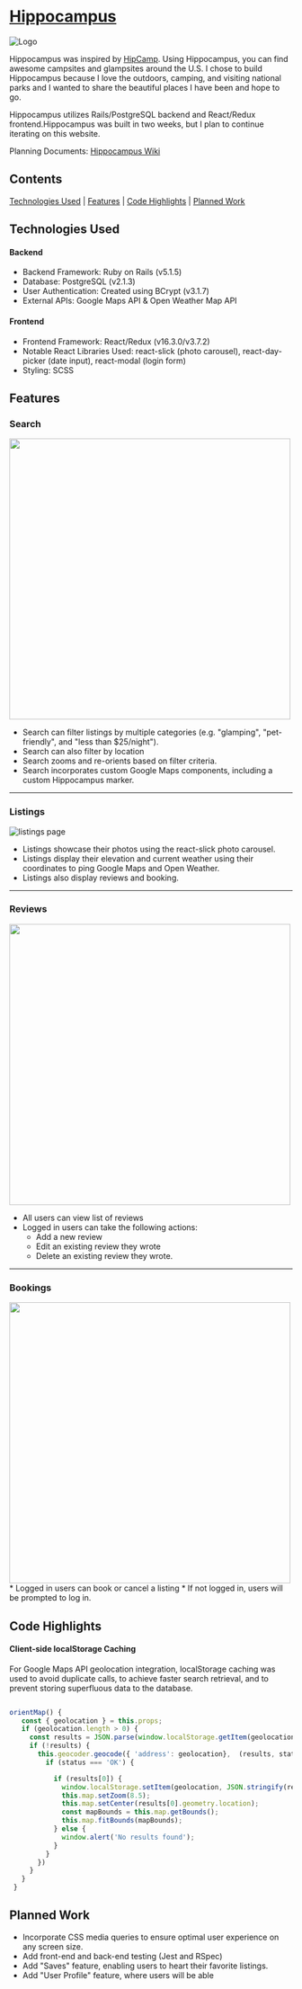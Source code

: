 
# [Hippocampus](https://camp-hippocampus.herokuapp.com/)
![Logo](https://res.cloudinary.com/deor0br3s/image/upload/v1523651286/HippocampusPNG.png)

Hippocampus was inspired by [HipCamp](https://www.hipcamp.com/). Using Hippocampus, you can find awesome campsites and glampsites around the U.S. I chose to build Hippocampus because I love the outdoors, camping, and visiting national parks and I wanted to share the beautiful places I have been and hope to go.

Hippocampus utilizes Rails/PostgreSQL backend and React/Redux frontend.Hippocampus was built in two weeks, but I plan to continue iterating on this website.


Planning Documents: [Hippocampus Wiki](https://github.com/youknowhu/Hippocampus/wiki)

## Contents
[Technologies Used](#technologies-used) | [Features](#features) |  [Code Highlights](#code-highlights) | [Planned Work](#planned-work)

## Technologies Used
#### Backend
* Backend Framework: Ruby on Rails (v5.1.5)
* Database: PostgreSQL (v2.1.3)
* User Authentication: Created using BCrypt (v3.1.7)
* External APIs: Google Maps API & Open Weather Map API

#### Frontend
* Frontend Framework: React/Redux (v16.3.0/v3.7.2)
* Notable React Libraries Used: react-slick (photo carousel), react-day-picker (date input), react-modal (login form)
* Styling: SCSS

## Features

### Search
<img src="https://media.giphy.com/media/1NXIaff5vLeYSdADIW/giphy.gif" width="500">

* Search can filter listings by multiple categories (e.g. "glamping", "pet-friendly", and "less than $25/night").
* Search can also filter by location
* Search zooms and re-orients based on filter criteria.
* Search incorporates custom Google Maps components, including a custom Hippocampus marker.

--- 

### Listings
![listings page](https://res.cloudinary.com/deor0br3s/image/upload/v1523658759/Screen_Shot_2018-04-13_at_2.33.46_PM.png)
* Listings showcase their photos using the react-slick photo carousel.
* Listings display their elevation and current weather using their coordinates to ping Google Maps and Open Weather.
* Listings also display reviews and booking.
---

### Reviews
<img src="https://res.cloudinary.com/deor0br3s/image/upload/v1523658750/Screen_Shot_2018-04-13_at_2.40.14_PM.png" width="500">

* All users can view list of reviews
* Logged in users can take the following actions:
  * Add a new review
  * Edit an existing review they wrote
  * Delete an existing review they wrote.
---

### Bookings
<img src="https://media.giphy.com/media/3CZMPFJtjKtPnYPtVA/giphy.gif" width="500">
* Logged in users can book or cancel a listing
* If not logged in, users will be prompted to log in.

## Code Highlights

#### Client-side localStorage Caching
For Google Maps API geolocation integration, localStorage caching was used to avoid duplicate calls, to achieve faster search retrieval, and to prevent storing superfluous data to the database. 


``` javascript 

orientMap() {
   const { geolocation } = this.props;
   if (geolocation.length > 0) {
     const results = JSON.parse(window.localStorage.getItem(geolocation));
     if (!results) {
       this.geocoder.geocode({ 'address': geolocation},  (results, status) => {
         if (status === 'OK') {

           if (results[0]) {
             window.localStorage.setItem(geolocation, JSON.stringify(results));
             this.map.setZoom(8.5);
             this.map.setCenter(results[0].geometry.location);
             const mapBounds = this.map.getBounds();
             this.map.fitBounds(mapBounds);
           } else {
             window.alert('No results found');
           }
         }
       })
     }
   }
 }


```


## Planned Work
* Incorporate CSS media queries to ensure optimal user experience on any screen size.  
* Add front-end and back-end testing (Jest and RSpec)
* Add "Saves" feature, enabling users to heart their favorite listings.
* Add "User Profile" feature, where users will be able
